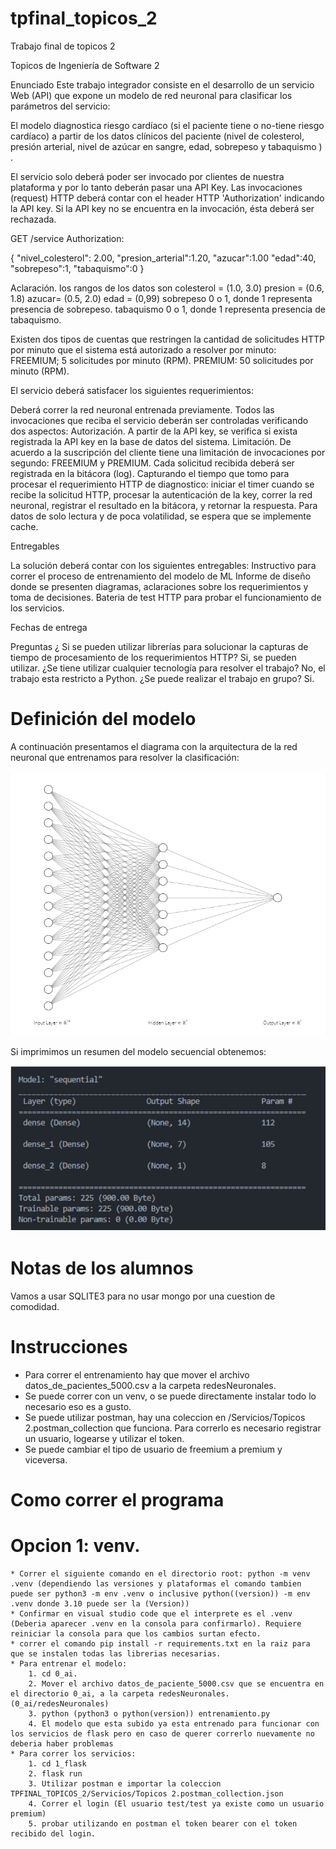 # tpfinal_topicos_2
Trabajo final de topicos 2


Topicos de Ingeniería de Software 2

Enunciado
Este trabajo integrador consiste en el desarrollo de un servicio Web (API) que expone un modelo de red neuronal para clasificar los parámetros del servicio:

El modelo diagnostica riesgo cardíaco (si el paciente tiene o no-tiene riesgo cardíaco) a partir de los datos clínicos del paciente (nivel de colesterol, presión arterial, nivel de azúcar en sangre, edad, sobrepeso y tabaquismo ) .

El servicio solo deberá poder ser invocado por clientes de nuestra plataforma y por lo tanto deberán pasar una API Key.  Las invocaciones (request) HTTP deberá contar con el header HTTP 'Authorization' indicando la API key.  Si la API key no se encuentra en la invocación, ésta deberá ser rechazada.

GET /service
Authorization: <API Key generada>

{
"nivel_colesterol": 2.00,
"presion_arterial":1.20,
"azucar":1.00
"edad":40,
"sobrepeso":1,
"tabaquismo":0
}

Aclaración. los rangos de los datos son
colesterol =  (1.0, 3.0)
presion = (0.6, 1.8)
azucar= (0.5, 2.0)
edad = (0,99)
sobrepeso 0 o 1, donde 1 representa presencia de sobrepeso.
tabaquismo 0 o 1, donde 1 representa presencia de tabaquismo.


Existen dos tipos de cuentas que restringen la cantidad de solicitudes HTTP por minuto que el sistema está autorizado a resolver por minuto:
FREEMIUM; 5 solicitudes por minuto (RPM).
PREMIUM: 50 solicitudes por minuto (RPM).

El servicio deberá satisfacer los siguientes requerimientos:

Deberá correr la red neuronal entrenada previamente.
Todos las  invocaciones que reciba el servicio deberán ser controladas verificando dos aspectos:
Autorización. A partir de la API key, se verifica si exista registrada la API key en la base de datos del sistema.
Limitación. De acuerdo a la suscripción del cliente tiene una limitación de invocaciones por segundo: FREEMIUM y PREMIUM.
Cada solicitud recibida deberá ser registrada en la bitácora (log). Capturando el tiempo que tomo para procesar el requerimiento HTTP de diagnostico: iniciar el timer cuando se recibe la solicitud HTTP, procesar la autenticación de la key, correr la red neuronal, registrar el resultado en la bitácora, y retornar la respuesta.
Para datos de solo lectura y de poca volatilidad, se espera que se implemente cache.


Entregables

La solución deberá contar con los siguientes entregables:
Instructivo para correr el proceso de entrenamiento del modelo de ML
Informe de diseño donde se presenten diagramas, aclaraciones sobre los requerimientos y toma de decisiones.
Bateria de test HTTP para probar el funcionamiento de los servicios.

Fechas de entrega



Preguntas
¿ Si se pueden utilizar librerías para solucionar la capturas de tiempo de procesamiento de los requerimientos HTTP?
Si, se pueden utilizar.
¿Se tiene utilizar cualquier tecnología para resolver el trabajo?
No, el trabajo esta restricto a Python.
¿Se puede realizar el trabajo en grupo?
Si.
 


# Definición del modelo

A continuación presentamos el diagrama con la arquitectura de la red neuronal que entrenamos para resolver la clasificación: 

![Alt text](imagenes/model1.png?raw=true "Title")


Si imprimimos un resumen del modelo secuencial obtenemos: 

![Alt text](imagenes/model2.png?raw=true "Title")


# Notas de los alumnos

Vamos a usar SQLITE3 para no usar mongo por una cuestion de comodidad.

# Instrucciones
* Para correr el entrenamiento hay que mover el archivo datos_de_pacientes_5000.csv a la carpeta redesNeuronales.
* Se puede correr con un venv, o se puede directamente instalar todo lo necesario eso es a gusto.
* Se puede utilizar postman, hay una coleccion en /Servicios/Topicos 2.postman_collection que funciona. Para correrlo es necesario registrar un usuario, logearse y utilizar el token.
* Se puede cambiar el tipo de usuario de freemium a premium y viceversa.

# Como correr el programa
# Opcion 1: venv.
    * Correr el siguiente comando en el directorio root: python -m venv .venv (dependiendo las versiones y plataformas el comando tambien puede ser python3 -m env .venv o inclusive python((version)) -m env .venv donde 3.10 puede ser la (Version))
    * Confirmar en visual studio code que el interprete es el .venv (Deberia aparecer .venv en la consola para confirmarlo). Requiere reiniciar la consola para que los cambios surtan efecto.
    * correr el comando pip install -r requirements.txt en la raiz para que se instalen todas las librerias necesarias.
    * Para entrenar el modelo: 
        1. cd 0_ai.
        2. Mover el archivo datos_de_paciente_5000.csv que se encuentra en el directorio 0_ai, a la carpeta redesNeuronales. (0_ai/redesNeuronales)
        3. python (python3 o python(version)) entrenamiento.py
        4. El modelo que esta subido ya esta entrenado para funcionar con los servicios de flask pero en caso de querer correrlo nuevamente no deberia haber problemas
    * Para correr los servicios:
        1. cd 1_flask
        2. flask run
        3. Utilizar postman e importar la coleccion TPFINAL_TOPICOS_2/Servicios/Topicos 2.postman_collection.json
        4. Correr el login (El usuario test/test ya existe como un usuario premium)
        5. probar utilizando en postman el token bearer con el token recibido del login.

